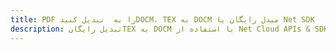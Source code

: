 ---title: PDF را به  تبدیل کنیدDOCM، TEX به DOCM مبدل رایگان یا Net SDKdescription: تبدیل رایگانTEX به DOCM با استفاده از Net Cloud APIs & SDK همچنین اسناد PDF را در Cloud ایجاد، ویرایش و رندر کنید.---